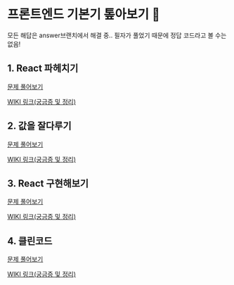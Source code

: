 # 프론트엔드 기본기 톺아보기 🥹

모든 해답은 answer브랜치에서 해결 중..
필자가 풀었기 때문에 정답 코드라고 볼 수는 없음!

## 1. React 파헤치기

[문제 풀어보기](https://github.com/chhw130/Front-Basic-Deep-Dive/tree/main/packages/assignment-1)

[WIKI 링크(궁금증 및 정리)](https://github.com/chhw130/Front-Basic-Deep-Dive/wiki/1%EC%9E%A5-%EB%A6%AC%EC%95%A1%ED%8A%B8-%ED%8C%8C%ED%97%A4%EC%B9%98%EA%B8%B0)

## 2. 값을 잘다루기

[문제 풀어보기](https://github.com/chhw130/Front-Basic-Deep-Dive/tree/main/packages/assignment-2)

[WIKI 링크(궁금증 및 정리)](https://github.com/chhw130/Front-Basic-Deep-Dive/wiki/2%EC%9E%A5-%EA%B0%92%EC%9D%84-%EC%9E%98%EB%8B%A4%EB%A3%A8%EA%B8%B0)

## 3. React 구현해보기

[문제 풀어보기](https://github.com/chhw130/Front-Basic-Deep-Dive/tree/main/packages/assignment-3)

[WIKI 링크(궁금증 및 정리)](https://github.com/chhw130/Front-Basic-Deep-Dive/wiki/3%EC%9E%A5-React%EA%B5%AC%ED%98%84%ED%95%B4%EB%B3%B4%EA%B8%B0)

## 4. 클린코드

[문제 풀어보기](https://github.com/chhw130/Front-Basic-Deep-Dive/tree/main/packages/assignment-4)

[WIKI 링크(궁금증 및 정리)](https://github.com/chhw130/Front-Basic-Deep-Dive/wiki/4%EC%9E%A5-%ED%81%B4%EB%A6%B0%EC%BD%94%EB%93%9C)
